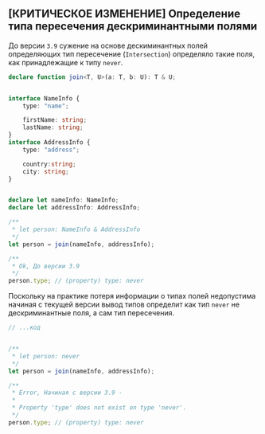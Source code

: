 ## [КРИТИЧЕСКОЕ ИЗМЕНЕНИЕ] Определение типа пересечения дескриминантными полями

До версии `3.9` сужение на основе дескиминантных полей определяющих тип пересечение (`Intersection`) определяло такие поля, как принадлежащие к типу `never`.

`````typescript
declare function join<T, U>(a: T, b: U): T & U;


interface NameInfo {
    type: "name";

    firstName: string;
    lastName: string;
}
interface AddressInfo {
    type: "address";

    country:string;
    city: string;
}


declare let nameInfo: NameInfo;
declare let addressInfo: AddressInfo;

/**
 * let person: NameInfo & AddressInfo
 */
let person = join(nameInfo, addressInfo);

/**
 * Ok, До версии 3.9
 */
person.type; // (property) type: never
`````

Поскольку на практике потеря информации о типах полей недопустима начиная с текущей версии вывод типов определит как тип `never` не дескриминантные поля, а сам тип пересечения.

`````typescript
// ...код


/**
 * let person: never
 */
let person = join(nameInfo, addressInfo);

/**
 * Error, Начиная с версии 3.9 -
 * 
 * Property 'type' does not exist on type 'never'.
 */
person.type; // (property) type: never
`````
